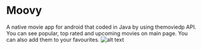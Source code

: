 # Moovy
A native movie app for android that coded in Java by using themoviedp API.
You can see popular, top rated and upcoming movies on main page. You can also add them to your favourites.
![alt text](https://raw.github.com/Haticenuragba/Moovy/blob/master/secreenshots/overview.png)
